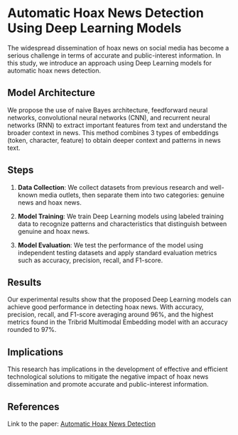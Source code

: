 # Automatic Hoax News Detection Using Deep Learning Models

The widespread dissemination of hoax news on social media has become a serious challenge in terms of accurate and public-interest information. In this study, we introduce an approach using Deep Learning models for automatic hoax news detection.

## Model Architecture
We propose the use of naive Bayes architecture, feedforward neural networks, convolutional neural networks (CNN), and recurrent neural networks (RNN) to extract important features from text and understand the broader context in news. This method combines 3 types of embeddings (token, character, feature) to obtain deeper context and patterns in news text.

## Steps
1. **Data Collection**: We collect datasets from previous research and well-known media outlets, then separate them into two categories: genuine news and hoax news.
   
2. **Model Training**: We train Deep Learning models using labeled training data to recognize patterns and characteristics that distinguish between genuine and hoax news.
   
3. **Model Evaluation**: We test the performance of the model using independent testing datasets and apply standard evaluation metrics such as accuracy, precision, recall, and F1-score.

## Results
Our experimental results show that the proposed Deep Learning models can achieve good performance in detecting hoax news. With accuracy, precision, recall, and F1-score averaging around 96%, and the highest metrics found in the Tribrid Multimodal Embedding model with an accuracy rounded to 97%.

## Implications
This research has implications in the development of effective and efficient technological solutions to mitigate the negative impact of hoax news dissemination and promote accurate and public-interest information.

## References
Link to the paper: [Automatic Hoax News Detection](https://example.com/paper)


